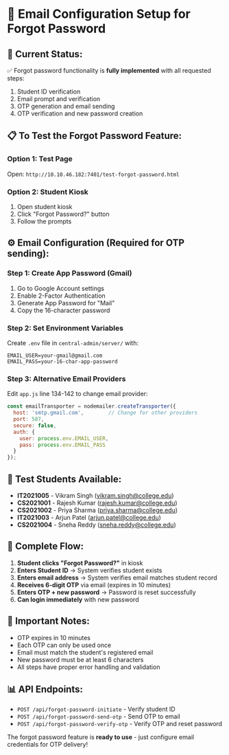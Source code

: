 # 📧 Email Configuration Setup for Forgot Password

## 🔧 **Current Status:**
✅ Forgot password functionality is **fully implemented** with all requested steps:
1. Student ID verification
2. Email prompt and verification  
3. OTP generation and email sending
4. OTP verification and new password creation

## 📋 **To Test the Forgot Password Feature:**

### **Option 1: Test Page**
Open: `http://10.10.46.182:7401/test-forgot-password.html`

### **Option 2: Student Kiosk**
1. Open student kiosk
2. Click "Forgot Password?" button
3. Follow the prompts

## ⚙️ **Email Configuration (Required for OTP sending):**

### **Step 1: Create App Password (Gmail)**
1. Go to Google Account settings
2. Enable 2-Factor Authentication
3. Generate App Password for "Mail"
4. Copy the 16-character password

### **Step 2: Set Environment Variables**
Create `.env` file in `central-admin/server/` with:
```
EMAIL_USER=your-gmail@gmail.com
EMAIL_PASS=your-16-char-app-password
```

### **Step 3: Alternative Email Providers**
Edit `app.js` line 134-142 to change email provider:
```javascript
const emailTransporter = nodemailer.createTransporter({
  host: 'smtp.gmail.com',        // Change for other providers
  port: 587,
  secure: false,
  auth: {
    user: process.env.EMAIL_USER,
    pass: process.env.EMAIL_PASS
  }
});
```

## 🧪 **Test Students Available:**
- **IT2021005** - Vikram Singh (vikram.singh@college.edu)
- **CS2021001** - Rajesh Kumar (rajesh.kumar@college.edu)  
- **CS2021002** - Priya Sharma (priya.sharma@college.edu)
- **IT2021003** - Arjun Patel (arjun.patel@college.edu)
- **CS2021004** - Sneha Reddy (sneha.reddy@college.edu)

## 🔄 **Complete Flow:**
1. **Student clicks "Forgot Password?"** in kiosk
2. **Enters Student ID** → System verifies student exists
3. **Enters email address** → System verifies email matches student record
4. **Receives 6-digit OTP** via email (expires in 10 minutes)
5. **Enters OTP + new password** → Password is reset successfully
6. **Can login immediately** with new password

## 🚨 **Important Notes:**
- OTP expires in 10 minutes
- Each OTP can only be used once
- Email must match the student's registered email
- New password must be at least 6 characters
- All steps have proper error handling and validation

## 📊 **API Endpoints:**
- `POST /api/forgot-password-initiate` - Verify student ID
- `POST /api/forgot-password-send-otp` - Send OTP to email
- `POST /api/forgot-password-verify-otp` - Verify OTP and reset password

The forgot password feature is **ready to use** - just configure email credentials for OTP delivery!
